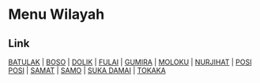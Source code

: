 # Menu Wilayah

## Link

[BATULAK](https://github.com/gigit-pemilu/pemilu-2024-82-maluku-utara/tree/main/pileg-dpr/hitung-suara/sub/82-maluku-utara/sub/04-halmahera-selatan/sub/24-gane-barat-utara/sub/2001-batulak)
 | 
[BOSO](https://github.com/gigit-pemilu/pemilu-2024-82-maluku-utara/tree/main/pileg-dpr/hitung-suara/sub/82-maluku-utara/sub/04-halmahera-selatan/sub/24-gane-barat-utara/sub/2002-boso)
 | 
[DOLIK](https://github.com/gigit-pemilu/pemilu-2024-82-maluku-utara/tree/main/pileg-dpr/hitung-suara/sub/82-maluku-utara/sub/04-halmahera-selatan/sub/24-gane-barat-utara/sub/2003-dolik)
 | 
[FULAI](https://github.com/gigit-pemilu/pemilu-2024-82-maluku-utara/tree/main/pileg-dpr/hitung-suara/sub/82-maluku-utara/sub/04-halmahera-selatan/sub/24-gane-barat-utara/sub/2004-fulai)
 | 
[GUMIRA](https://github.com/gigit-pemilu/pemilu-2024-82-maluku-utara/tree/main/pileg-dpr/hitung-suara/sub/82-maluku-utara/sub/04-halmahera-selatan/sub/24-gane-barat-utara/sub/2005-gumira)
 | 
[MOLOKU](https://github.com/gigit-pemilu/pemilu-2024-82-maluku-utara/tree/main/pileg-dpr/hitung-suara/sub/82-maluku-utara/sub/04-halmahera-selatan/sub/24-gane-barat-utara/sub/2006-moloku)
 | 
[NURJIHAT](https://github.com/gigit-pemilu/pemilu-2024-82-maluku-utara/tree/main/pileg-dpr/hitung-suara/sub/82-maluku-utara/sub/04-halmahera-selatan/sub/24-gane-barat-utara/sub/2007-nurjihat)
 | 
[POSI POSI](https://github.com/gigit-pemilu/pemilu-2024-82-maluku-utara/tree/main/pileg-dpr/hitung-suara/sub/82-maluku-utara/sub/04-halmahera-selatan/sub/24-gane-barat-utara/sub/2008-posi-posi)
 | 
[SAMAT](https://github.com/gigit-pemilu/pemilu-2024-82-maluku-utara/tree/main/pileg-dpr/hitung-suara/sub/82-maluku-utara/sub/04-halmahera-selatan/sub/24-gane-barat-utara/sub/2009-samat)
 | 
[SAMO](https://github.com/gigit-pemilu/pemilu-2024-82-maluku-utara/tree/main/pileg-dpr/hitung-suara/sub/82-maluku-utara/sub/04-halmahera-selatan/sub/24-gane-barat-utara/sub/2010-samo)
 | 
[SUKA DAMAI](https://github.com/gigit-pemilu/pemilu-2024-82-maluku-utara/tree/main/pileg-dpr/hitung-suara/sub/82-maluku-utara/sub/04-halmahera-selatan/sub/24-gane-barat-utara/sub/2011-suka-damai)
 | 
[TOKAKA](https://github.com/gigit-pemilu/pemilu-2024-82-maluku-utara/tree/main/pileg-dpr/hitung-suara/sub/82-maluku-utara/sub/04-halmahera-selatan/sub/24-gane-barat-utara/sub/2012-tokaka)

